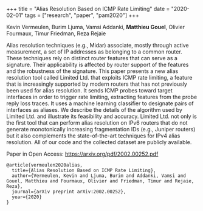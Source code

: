 +++
title = "Alias Resolution Based on ICMP Rate Limiting"
date = "2020-02-01"
tags = ["research", "paper", "pam2020"]
+++

Kevin Vermeulen, Burim Ljuma, Vamsi Addanki, **Matthieu Gouel**, Olivier Fourmaux, Timur Friedman, Reza Rejaie

Alias resolution techniques (e.g., Midar) associate, mostly through active measurement, a set of IP addresses as belonging to a common router. These techniques rely on distinct router features that can serve as a signature. Their applicability is affected by router support of the features and the robustness of the signature. This paper presents a new alias resolution tool called Limited Ltd. that exploits ICMP rate limiting, a feature that is increasingly supported by modern routers that has not previously been used for alias resolution. It sends ICMP probes toward target interfaces in order to trigger rate limiting, extracting features from the probe reply loss traces. It uses a machine learning classifier to designate pairs of interfaces as aliases. We describe the details of the algorithm used by Limited Ltd. and illustrate its feasibility and accuracy. Limited Ltd. not only is the first tool that can perform alias resolution on IPv6 routers that do not generate monotonically increasing fragmentation IDs (e.g., Juniper routers) but it also complements the state-of-the-art techniques for IPv4 alias resolution. All of our code and the collected dataset are publicly available.


Paper in Open Access: https://arxiv.org/pdf/2002.00252.pdf

```
@article{vermeulen2020alias,
  title={Alias Resolution Based on ICMP Rate Limiting},
  author={Vermeulen, Kevin and Ljuma, Burim and Addanki, Vamsi and Gouel, Matthieu and Fourmaux, Olivier and Friedman, Timur and Rejaie, Reza},
  journal={arXiv preprint arXiv:2002.00252},
  year={2020}
}
```
